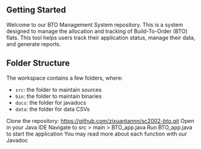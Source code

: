 ## Getting Started

Welcome to our BTO Management System repository.
This is a system designed to manage the allocation and tracking of Build-To-Order (BTO) flats. 
This tool helps users track their application status, manage their data, and generate reports.


## Folder Structure

The workspace contains a few folders, where:

- `src`: the folder to maintain sources
- `bin`: the folder to maintain binaries
- `docs`: the folder for javadocs
- `data`: the folder for data CSVs


Clone the repository: https://github.com/zixuantannn/sc2002-bto.git 
Open in your Java IDE
Navigate to src > main > BTO_app.java 
Run BTO_app.java to start the application
You may read more about each function with our Javadoc 
